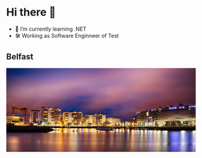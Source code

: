 # Hi there 👋
- 🌱 I’m currently learning .NET
- 🛠️ Working as Software Enginneer of Test

## Belfast
![Image of Belfast](./Resources/belfast.jpg)